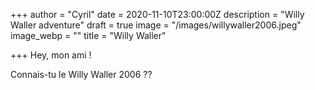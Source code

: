 +++
author = "Cyril"
date = 2020-11-10T23:00:00Z
description = "Willy Waller adventure"
draft = true
image = "/images/willywaller2006.jpeg"
image_webp = ""
title = "Willy Waller"

+++
Hey, mon ami !

Connais-tu le Willy Waller 2006 ??